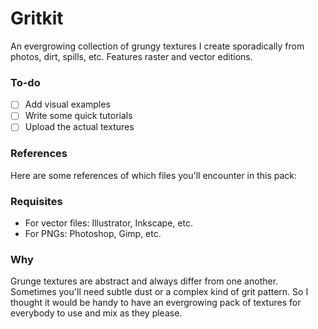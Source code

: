 # Gritkit
An evergrowing collection of grungy textures I create sporadically from photos, dirt, spills, etc.
Features raster and vector editions.

### To-do
- [ ] Add visual examples
- [ ] Write some quick tutorials
- [ ] Upload the actual textures

### References
Here are some references of which files you'll encounter in this pack:

### Requisites
* For vector files: Illustrator, Inkscape, etc.
* For PNGs: Photoshop, Gimp, etc.

### Why
Grunge textures are abstract and always differ from one another. Sometimes you'll need subtle dust or a complex kind of grit pattern. So I thought it would be handy to have an evergrowing pack of textures for everybody to use and mix as they please.
